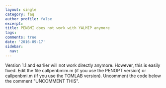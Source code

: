 ```yaml
---
layout: single
category: faq
author_profile: false
excerpt: 
title: PENBMI does not work with YALMIP anymore
tags:
comments: true
date: '2016-09-17'
sidebar:
  nav:
---
```


Version 1.1 and earlier will not work directly anymore. However, this is easily fixed. Edit the file callpenbmim.m (if you use the PENOPT version) or callpenbmi.m (if you use the TOMLAB version). Uncomment the code below the comment "UNCOMMENT THIS".
